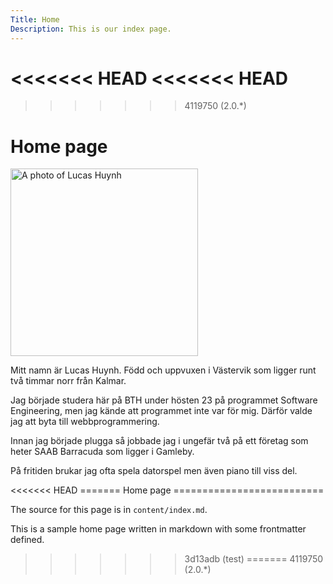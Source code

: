 ```yaml
---
Title: Home
Description: This is our index page.
---
```


<<<<<<< HEAD
<<<<<<< HEAD
=======
>>>>>>> 4119750 (2.0.*)
<div class="center-content">
    <h1> Home page </h1>
    <img src="image/lucas.jpg" alt="A photo of Lucas Huynh" width="300">
    <p>
        Mitt namn är Lucas Huynh. Född och uppvuxen i Västervik som ligger runt två timmar norr från Kalmar.
    </p>
    <p>
        Jag började studera här på BTH under hösten 23 på programmet Software Engineering, men jag kände att programmet inte var för mig. Därför valde jag att byta till webbprogrammering.
    </p>
    <p>
        Innan jag började plugga så jobbade jag i ungefär två på ett företag som heter SAAB Barracuda som ligger i Gamleby.
    </p>
    <p>
        På fritiden brukar jag ofta spela datorspel men även piano till viss del.
    </p>
</div>
<<<<<<< HEAD
=======
Home page
==========================

The source for this page is in `content/index.md`.

This is a sample home page written in markdown with some frontmatter defined.
>>>>>>> 3d13adb (test)
=======
>>>>>>> 4119750 (2.0.*)

